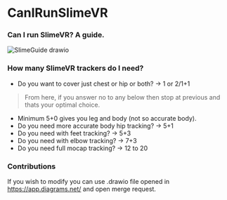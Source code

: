 # CanIRunSlimeVR
### Can I run SlimeVR? A guide.

![SlimeGuide drawio](https://github.com/MenacingExiler/CanIRunSlimeVR/assets/95016176/02711be7-d7dd-4acc-87e9-ae3a7a69699a)


### How many SlimeVR trackers do I need?

- Do you want to cover just chest or hip or both? -> 1 or 2/1+1
>From here, if you answer no to any below then stop at previous and thats your optimal choice.
- Minimum 5+0 gives you leg and body (not so accurate body).
- Do you need more accurate body hip tracking? -> 5+1
- Do you need with feet tracking? -> 5+3
- Do you need with elbow tracking? -> 7+3
- Do you need full mocap tracking? -> 12 to 20

### Contributions

If you wish to modify you can use .drawio file opened in https://app.diagrams.net/ and open merge request.

